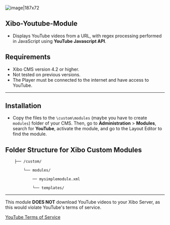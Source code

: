 
![image|187x72](upload://mlkTBYU0JceLjxyMfHarOCa84ws.png)

## Xibo-Youtube-Module
- Displays YouTube videos from a URL, with regex processing performed in JavaScript using **YouTube Javascript API**.

## Requirements
- Xibo CMS version 4.2 or higher.
- Not tested on previous versions.
- The Player must be connected to the internet and have access to YouTube.

---
## Installation
- Copy the files to the `\custom\modules` (maybe you have to create `modules`) folder of your CMS. Then, go to **Administration** > **Modules**, search for **YouTube**, activate the module, and go to the Layout Editor to find the module.

## Folder Structure for Xibo Custom Modules

        ├── /custom/

            └── modules/

                ── mysimplemodule.xml

                └── templates/

            

---
This module **DOES NOT** download YouTube videos to your Xibo Server, as this would violate YouTube's terms of service.  

[YouTube Terms of Service](https://www.youtube.com/static?gl=GB&template=terms)
